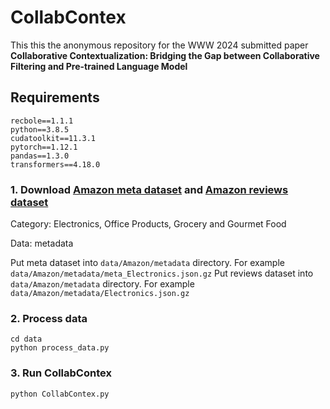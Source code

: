# CollabContex

This this the anonymous repository for the WWW 2024 submitted paper **Collaborative Contextualization: Bridging the Gap between
Collaborative Filtering and Pre-trained Language Model**

## Requirements

```
recbole==1.1.1
python==3.8.5
cudatoolkit==11.3.1
pytorch==1.12.1
pandas==1.3.0
transformers==4.18.0
```

### 1. Download [Amazon meta dataset](https://nijianmo.github.io/amazon/index.html) and [Amazon reviews dataset](https://nijianmo.github.io/amazon/index.html)
Category: Electronics, Office Products, Grocery and Gourmet Food

Data: metadata

Put meta dataset into ```data/Amazon/metadata``` directory. For example ```data/Amazon/metadata/meta_Electronics.json.gz```
Put reviews dataset into ```data/Amazon/metadata``` directory. For example ```data/Amazon/metadata/Electronics.json.gz```

### 2. Process data
```
cd data
python process_data.py
```

### 3. Run CollabContex
```
python CollabContex.py
```
